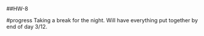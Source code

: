 ##HW-8

#progress
Taking a break for the night. Will have everything
put together by end of day 3/12.

